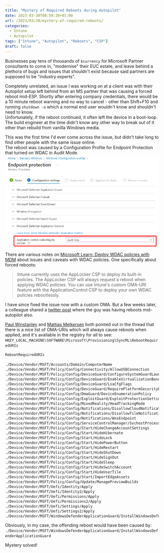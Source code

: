 ```yaml
---
title: "Mystery of Required Reboots during Autopilot"
date: 2023-03-30T08:59:20+01:00
url: /2023/03/30/mystery-of-required-reboots/
categories:
  - Intune
  - Autopilot
tags: ["Intune", "Autopilot", "Reboots", "CSP"]
draft: false
---
```


Businesses pay tens of thousands of `$currency` for Microsoft Partner consultants to come in, "modernise" their EUC estate, and leave behind a plethora of bugs and issues that shouldn't exist because said partners are supposed to be "industry experts".

Completely unrelated, an issue I was working on at a client was with their Autopilot setup left behind from an MS partner that was causing a forced reboot mid-ESP.
Shortly after entering company credentials, there would be a 10 minute reboot warning and no way to cancel - other than Shift+F10 and running `shutdown -a` which a normal end user wouldn't know and shouldn't need to know.  
Unfortunately, if the reboot continued, it often left the device in a boot-loop. The build engineer at the time didn't know any other way to break out of it other than rebuild from vanilla Windows media.

This was the first time I'd ever come across the issue, but didn't take long to find other people with the same issue online.  
The reboot was caused by a Configuration Profile for Endpoint Protection that turned on WDAC in Audit Mode.
![](WDAC_Auditmode.png)

There are various notes on [Microsoft Learn: Deploy WDAC policies with MDM](https://learn.microsoft.com/en-us/windows/security/threat-protection/windows-defender-application-control/deployment/deploy-windows-defender-application-control-policies-using-intune#use-intunes-built-in-policies) about issues and caveats with WDAC policies. One specifically about forced reboots:

> Intune currently uses the AppLocker CSP to deploy its built-in policies. The AppLocker CSP will always request a reboot when applying WDAC policies. You can use Intune's custom OMA-URI feature with the ApplicationControl CSP to deploy your own WDAC policies rebootlessly.


I have since fixed the issue now with a custom OMA. But a few weeks later, a colleague shared a [twitter post](https://nitter.net/BruceSaaaa/status/1632851267968983041) where the guy was having reboots mid-autopilot also.

[Paul Winstanley](https://nitter.net/SCCMentor "Paul Winstanley - MVP") and [Mattias Melkersen](https://nitter.net/MMelkersen "Mattias Melkersen {MVP}") both pointed out in the thread that there is a nice list of OMA-URIs which will always cause reboots when applied, and it's available in the registry for all to see:
`HKEY_LOCAL_MACHINE\SOFTWARE\Microsoft\Provisioning\SyncML\RebootRequiredURIs`

```
RebootRequiredURIs

./Device/Vendor/MSFT/Accounts/Domain/ComputerName
./Device/Vendor/MSFT/Policy/Config/Connectivity/AllowUSBConnection
./Device/Vendor/MSFT/Policy/Config/DeviceGuard/ConfigureSystemGuardLaunch
./Device/Vendor/MSFT/Policy/Config/DeviceGuard/EnableVirtualizationBasedSecurity
./Device/Vendor/MSFT/Policy/Config/DeviceGuard/LsaCfgFlags
./Device/Vendor/MSFT/Policy/Config/DeviceGuard/RequirePlatformSecurityFeatures
./Device/Vendor/MSFT/Policy/Config/DmaGuard/DeviceEnumerationPolicy
./Device/Vendor/MSFT/Policy/Config/ExploitGuard/ExploitProtectionSettings
./Device/Vendor/MSFT/Policy/Config/MixedReality/HeadTrackingMode
./Device/Vendor/MSFT/Policy/Config/Notifications/DisallowCloudNotification
./Device/Vendor/MSFT/Policy/Config/Notifications/DisallowTileNotification
./Device/Vendor/MSFT/Policy/Config/Notifications/WnsEndpoint
./Device/Vendor/MSFT/Policy/Config/ServiceControlManager/SvchostProcessMitigation
./Device/Vendor/MSFT/Policy/Config/Start/HideChangeAccountSettings
./Device/Vendor/MSFT/Policy/Config/Start/HideHibernate
./Device/Vendor/MSFT/Policy/Config/Start/HideLock
./Device/Vendor/MSFT/Policy/Config/Start/HidePowerButton
./Device/Vendor/MSFT/Policy/Config/Start/HideRestart
./Device/Vendor/MSFT/Policy/Config/Start/HideShutDown
./Device/Vendor/MSFT/Policy/Config/Start/HideSignOut
./Device/Vendor/MSFT/Policy/Config/Start/HideSleep
./Device/Vendor/MSFT/Policy/Config/Start/HideSwitchAccount
./Device/Vendor/MSFT/Policy/Config/Start/HideUserTile
./Device/Vendor/MSFT/Policy/Config/Start/ImportEdgeAssets
./Device/Vendor/MSFT/Policy/Config/Update/ManagePreviewBuilds
./Device/Vendor/MSFT/Uefi/Identity/Apply
./Device/Vendor/MSFT/Uefi/Identity2/Apply
./Device/Vendor/MSFT/Uefi/Permissions/Apply
./Device/Vendor/MSFT/Uefi/Permissions2/Apply
./Device/Vendor/MSFT/Uefi/Settings/Apply
./Device/Vendor/MSFT/Uefi/Settings2/Apply
./Device/Vendor/MSFT/WindowsDefenderApplicationGuard/InstallWindowsDefenderApplicationGuard
```

Obviously, in my case, the offending reboot would have been caused by: `./Device/Vendor/MSFT/WindowsDefenderApplicationGuard/InstallWindowsDefenderApplicationGuard`

Mystery solved!
